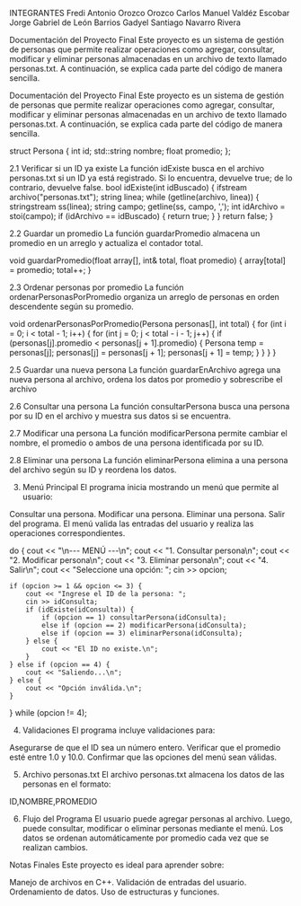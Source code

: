 INTEGRANTES
Fredi Antonio Orozco Orozco
Carlos Manuel Valdéz Escobar
Jorge Gabriel de León Barrios
Gadyel Santiago Navarro Rivera


Documentación del Proyecto Final
Este proyecto es un sistema de gestión de personas que permite realizar operaciones como agregar, consultar, modificar y eliminar personas almacenadas en un archivo de 
texto llamado personas.txt. A continuación, se explica cada parte del código de manera sencilla.

Documentación del Proyecto Final
Este proyecto es un sistema de gestión de personas que permite realizar operaciones como agregar, consultar, modificar y eliminar personas almacenadas 
en un archivo de texto llamado personas.txt. A continuación, se explica cada parte del código de manera sencilla.

struct Persona {
    int id;
    std::string nombre;
    float promedio;
};


2.1 Verificar si un ID ya existe
La función idExiste busca en el archivo personas.txt si un ID ya está registrado. Si lo encuentra, devuelve true; de lo contrario, devuelve false.
bool idExiste(int idBuscado) {
    ifstream archivo("personas.txt");
    string linea;
    while (getline(archivo, linea)) {
        stringstream ss(linea);
        string campo;
        getline(ss, campo, ',');
        int idArchivo = stoi(campo);
        if (idArchivo == idBuscado) {
            return true;
        }
    }
    return false;
}

2.2 Guardar un promedio
La función guardarPromedio almacena un promedio en un arreglo y actualiza el contador total.


void guardarPromedio(float array[], int& total, float promedio) {
    array[total] = promedio;
    total++;
}


2.3 Ordenar personas por promedio
La función ordenarPersonasPorPromedio organiza un arreglo de personas en orden descendente según su promedio.

void ordenarPersonasPorPromedio(Persona personas[], int total) {
    for (int i = 0; i < total - 1; i++) {
        for (int j = 0; j < total - i - 1; j++) {
            if (personas[j].promedio < personas[j + 1].promedio) {
                Persona temp = personas[j];
                personas[j] = personas[j + 1];
                personas[j + 1] = temp;
            }
        }
    }
}



2.5 Guardar una nueva persona
La función guardarEnArchivo agrega una nueva persona al archivo, ordena los datos por promedio y sobrescribe el archivo



2.6 Consultar una persona
La función consultarPersona busca una persona por su ID en el archivo y muestra sus datos si se encuentra.

2.7 Modificar una persona
La función modificarPersona permite cambiar el nombre, el promedio o ambos de una persona identificada por su ID.

2.8 Eliminar una persona
La función eliminarPersona elimina a una persona del archivo según su ID y reordena los datos.


3. Menú Principal
El programa inicia mostrando un menú que permite al usuario:

Consultar una persona.
Modificar una persona.
Eliminar una persona.
Salir del programa.
El menú valida las entradas del usuario y realiza las operaciones correspondientes.


do {
    cout << "\n--- MENÚ ---\n";
    cout << "1. Consultar persona\n";
    cout << "2. Modificar persona\n";
    cout << "3. Eliminar persona\n";
    cout << "4. Salir\n";
    cout << "Seleccione una opción: ";
    cin >> opcion;

    if (opcion >= 1 && opcion <= 3) {
        cout << "Ingrese el ID de la persona: ";
        cin >> idConsulta;
        if (idExiste(idConsulta)) {
            if (opcion == 1) consultarPersona(idConsulta);
            else if (opcion == 2) modificarPersona(idConsulta);
            else if (opcion == 3) eliminarPersona(idConsulta);
        } else {
            cout << "El ID no existe.\n";
        }
    } else if (opcion == 4) {
        cout << "Saliendo...\n";
    } else {
        cout << "Opción inválida.\n";
    }
} while (opcion != 4);




4. Validaciones
El programa incluye validaciones para:

Asegurarse de que el ID sea un número entero.
Verificar que el promedio esté entre 1.0 y 10.0.
Confirmar que las opciones del menú sean válidas.


5. Archivo personas.txt
El archivo personas.txt almacena los datos de las personas en el formato:


ID,NOMBRE,PROMEDIO


6. Flujo del Programa
El usuario puede agregar personas al archivo.
Luego, puede consultar, modificar o eliminar personas mediante el menú.
Los datos se ordenan automáticamente por promedio cada vez que se realizan cambios.


Notas Finales
Este proyecto es ideal para aprender sobre:

Manejo de archivos en C++.
Validación de entradas del usuario.
Ordenamiento de datos.
Uso de estructuras y funciones.
